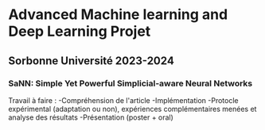 # Advanced Machine learning and Deep Learning Projet
## Sorbonne Université 2023-2024
### SaNN: Simple Yet Powerful Simplicial-aware Neural Networks

Travail à faire :
-Compréhension de l'article
-Implémentation
-Protocle expérimental (adaptation ou non), expériences complémentaires menées et analyse des résultats
-Présentation (poster + oral)
